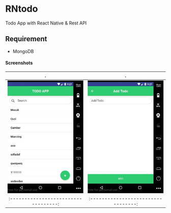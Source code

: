 # RNtodo
Todo App with React Native & Rest API

## Requirement
- MongoDB

#### Screenshots
.                                   |  .                        
:----------------------------------:|:----------------------------------:
![screenshots1](screenshots/1.jpg)  | ![screenshots2](screenshots/2.jpg)  
:----------------------------------:|:---------------------------------:
